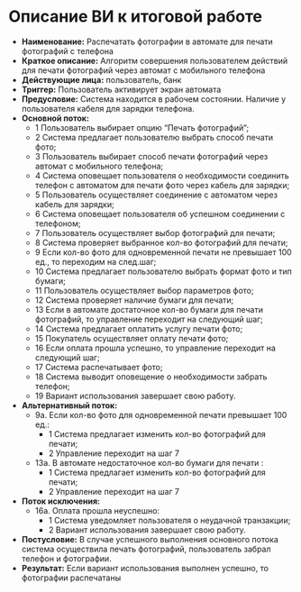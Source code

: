 # Описание ВИ к итоговой работе
   * **Наименование:** Распечатать фотографии в автомате для печати фотографий с телефона
   * **Краткое описание:** Алгоритм совершения пользователем действий для печати фотографий через автомат с мобильного телефона
   * **Действующие лица:** пользователь, банк
   * **Триггер:** Пользователь активирует экран автомата
   * **Предусловие:** Система находится в рабочем состоянии. Наличие у пользователя кабеля для зарядки телефона.
   *   **Основной поток:**
       - 1 Пользователь выбирает опцию “Печать фотографий”;
       - 2 Система предлагает пользователю выбрать способ печати фото;
       - 3 Пользователь выбирает способ печати фотографий через автомат с мобильного телефона;
       - 4 Система оповещает пользователя о необходимости соединить телефон с автоматом для печати фото через кабель для зарядки;
       - 5 Пользователь осуществляет соединение с автоматом через кабель для зарядки;
       - 6 Система оповещает пользователя об успешном соединении с телефоном;
       - 7 Пользователь осуществляет выбор фотографий для печати;
       - 8 Система проверяет выбранное кол-во фотографий для печати;
       - 9 Если кол-во фото для одновременной печати не превышает 100 ед., то переходим на след.шаг;
       - 10 Система предлагает пользователю выбрать формат фото и тип бумаги;
       - 11 Пользователь осуществляет выбор параметров фото;
       - 12 Система проверяет наличие бумаги для печати;
       - 13 Если в автомате достаточное кол-во бумаги для печати фотографий, то управление переходит на следующий шаг;
       - 14 Система предлагает оплатить услугу печати фото;
       - 15 Покупатель осуществляет оплату печати фото;
       - 16 Если оплата прошла успешно, то управление переходит на следующий шаг;
       - 17 Система распечатывает фото;
       - 18 Система выводит оповещение о необходимости забрать телефон;
       - 19 Вариант использования завершает свою работу.
   * **Альтернативный поток:**
       * 9а. Если кол-во фото для одновременной печати превышает 100 ед.:
           - 1 Система предлагает изменить кол-во фотографий для печати;
           - 2 Управление переходит на шаг 7
       * 13а. В автомате недостаточное кол-во бумаги для печати :
           - 1 Система предлагает изменить кол-во фотографий для печати;
           - 2 Управление переходит на шаг 7
   *   **Поток исключения:**
       * 16а. Оплата прошла неуспешно:
           - 1 Система уведомляет пользователя о неудачной транзакции;
           - 2 Вариант использования завершает свою работу.
   * **Постусловие:** В случае успешного выполнения основного потока система осуществила печать фотографий, пользователь забрал телефон и фотографии.
   * **Результат:** Если вариант использования выполнен успешно, то фотографии распечатаны
